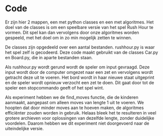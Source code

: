 # Code

Er zijn hier 2 mappen, een met python classes en een met algoritmes. Het doel van de classes is om een speelbare versie van het spel Rush Hour te vormen. Dit spel kan dan vervolgens door onze algoritmes worden gespeeld, met het doel om in zo min mogelijk zetten te winnen.

De classes zijn opgedeeld over een aantal bestanden. rushhour.py is waar het spel zelf is gecodeerd. Deze code maakt gebruikt van de classes Car.py en Board.py, die in aparte bestanden staan. 

Als rushhour.py wordt gerund wordt de speler om input gevraagd. Deze input wordt door de computer omgezet naar een zet en vervolgens wordt getracht deze uit te voeren. Het bord wordt in haar nieuwe staat uitgeprint en de speler wordt opnieuw verzocht een zet te doen. Dit gaat door tot de speler een stopcommando geeft of het spel wint.

Als experiment hebben we de find_moves functie, die de kinderen aanmaakt, aangepast om alleen moves van lengte 1 uit te voeren. We hoopten dat door minder moves aan te hoeven maken, de algoritmes efficiënter zouden worden in gebruik. Helaas bleek het te resulteren in veel grotere archieven voor oplossingen van dezelfde lengte, zonder duidelijke voordelen. Daarom hebben we dit experiment niet doorgevoerd naar de uiteindelijke versie.
